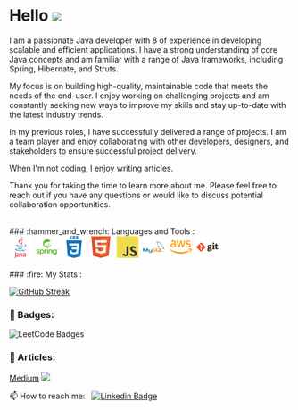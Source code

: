 <h1>
  Hello
  <img src="https://media.giphy.com/media/hvRJCLFzcasrR4ia7z/giphy.gif" width="30px"/>
</h1>

I am a passionate Java developer with 8 of experience in developing scalable and efficient applications. I have a strong understanding of core Java concepts and am familiar with a range of Java frameworks, including Spring, Hibernate, and Struts.

My focus is on building high-quality, maintainable code that meets the needs of the end-user. I enjoy working on challenging projects and am constantly seeking new ways to improve my skills and stay up-to-date with the latest industry trends.

In my previous roles, I have successfully delivered a range of projects. I am a team player and enjoy collaborating with other developers, designers, and stakeholders to ensure successful project delivery.

When I'm not coding, I enjoy writing articles.

Thank you for taking the time to learn more about me. Please feel free to reach out if you have any questions or would like to discuss potential collaboration opportunities.

<br/>
### :hammer_and_wrench: Languages and Tools :

<div>
  <img src="https://github.com/devicons/devicon/blob/master/icons/java/java-original-wordmark.svg" title="Java" alt="Java" width="40" height="40"/>&nbsp;
  <img src="https://github.com/devicons/devicon/blob/master/icons/spring/spring-original-wordmark.svg" title="Spring" alt="Spring" width="40" height="40"/>&nbsp;
  <img src="https://github.com/devicons/devicon/blob/master/icons/css3/css3-plain-wordmark.svg"  title="CSS3" alt="CSS" width="40" height="40"/>&nbsp;
  <img src="https://github.com/devicons/devicon/blob/master/icons/html5/html5-original.svg" title="HTML5" alt="HTML" width="40" height="40"/>&nbsp;
  <img src="https://github.com/devicons/devicon/blob/master/icons/javascript/javascript-original.svg" title="JavaScript" alt="JavaScript" width="40" height="40"/>&nbsp;
  <img src="https://github.com/devicons/devicon/blob/master/icons/mysql/mysql-original-wordmark.svg" title="MySQL"  alt="MySQL" width="40" height="40"/>&nbsp;
  <img src="https://github.com/devicons/devicon/blob/master/icons/amazonwebservices/amazonwebservices-plain-wordmark.svg" title="AWS" alt="AWS" width="40" height="40"/>&nbsp;
  <img src="https://github.com/devicons/devicon/blob/master/icons/git/git-original-wordmark.svg" title="Git" **alt="Git" width="40" height="40"/>
</div>


<br/>
### :fire: My Stats :

[![GitHub Streak](https://github-readme-streak-stats.herokuapp.com?user=shwetatyagi22)](https://git.io/streak-stats)


### 🥉 Badges:
<img src="https://leetcode-badge-showcase.vercel.app/api?username=Shweta2225" alt="LeetCode Badges"/>


### 📖 Articles:
[Medium](https://github-read-medium-git-main.pahlevikun.vercel.app/latest?username=shavi22)
<img src="https://github-read-medium-git-main.pahlevikun.vercel.app/latest?username=`shavi22`"/>


:mailbox: How to reach me: &nbsp;&nbsp;[![Linkedin Badge](https://img.shields.io/badge/-linkedIn-blue?style=flat;&logo=Linkedin&logoColor=white)](https://www.linkedin.com/in/shweta-tyagi-9703b0115/)

